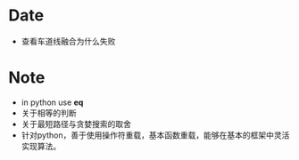 # Date
- 查看车道线融合为什么失败

# Note
- in python use __eq__
- 关于相等的判断
- 关于最短路径与贪婪搜索的取舍
- 针对python，善于使用操作符重载，基本函数重载，能够在基本的框架中灵活实现算法。
